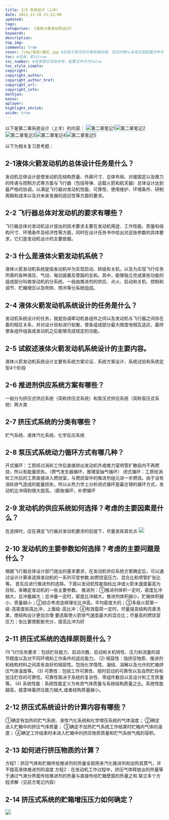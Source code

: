 ```yaml
---
title: 2/6 系统设计（上半）
date: 2021-11-20 21:22:00
updated:
tags:
categories: 《液体火箭发动机设计》
keywords:
description:
top_img:
comments: true
cover: /img/液发/绪论.jpg #应用于首页的文章标题封面，空白时默认采用主题配置文件中89/92行的参数，可选false
toc: #目录，默认true
toc_number: #目录是否添加序号，配置文件中为false
toc_style_simple:
copyright:
copyright_author:
copyright_author_href:
copyright_url:
copyright_info:
mathjax:
katex:
aplayer:
highlight_shrink:
aside: true
---
```

以下是第二章系统设计（上半）的内容：
![第二章笔记1](/img/液发/03.jpeg)![第二章笔记2](/img/液发/04.jpeg)![第二章笔记3](/img/液发/05.jpeg)![第二章笔记4](/img/液发/06.jpeg)![第二章笔记5](/img/液发/07.jpeg)

以下为相关复习思考题：

## 2-1液体火箭发动机的总体设计任务是什么？
发动机总体设计是使发动机在结构质量、外廓尺寸、总体布局、对接固定以及推力的传递与控制方式等方面与飞行器（包括导弹、运载火箭和航天器）总体设计达到最严格的协调，以满足飞行器对发动机性能、可靠性、使用维护、环境条件、研制周期和成本以及对未来发展的适应性等方面的要求。

## 2-2 飞行器总体对发动机的要求有哪些？
飞行器总体对发动机设计提出的技术要求主要在发动机用途、工作性能、质量和结构尺寸、环境条件及经济性等方面，同时在设计任务书中给出对这些参数的具体要求，它们是发动机设计的主要依据。

## 2-3 什么是液体火箭发动机系统？
液体火箭发动机系统是指发动机中为实现启动、转级和关机，以及为实现飞行任务所需的各种液压、气动、电动装置及管路的总和。其中，能够独立完成某些功能的组成部分叫做发动机的分系统，一般由推进剂的供应、点火、启动和关机、控制和调节、贮箱增压以及吹除、预冷等分系统组成。

## 2-4 液体火箭发动机系统设计的任务是什么？
发动机系统设计的任务，就是协调牵动机各组件之间以及发动机与飞行器之间存在着的相互关系，并对设计目标进行权衡，使各组成部分最大限度地相互适应，最终使各组件组装成发动机之后能够完成规定的功能。

## 2-5 试叙述液体火箭发动机系统设计的主要内容。
液体火箭发动机系统设计主要有系统方案论证、系统方案设计、系统试验和系统定型4个阶段

## 2-6 推进剂供应系统方案有哪些？
一般分为挤压式供应系统（简称挤压式系统）和泵压式供应系统（简称泵压式系统）两大类

## 2-7 挤压式系统的分类有哪些？
贮气系统、液体汽化系统、化学反应系统

## 2-8 泵压式系统动力循环方式有哪几种？
开式循环：工质经过涡轮工作后直接排出发动机外或推力室喷管扩散段内不再燃烧，所以有能量损失。（燃气发生器循环，推理室抽气循环）
闭式循环：工质经涡轮工作后的工质直接进入燃烧室，与燃烧室中的推进剂组元进一步燃烧。由于没有涡轮排气造成的能量损失，所以从热力学上分析闭式循环是最合理的循环方式，发动机比冲得到很大提高。（膨胀循环，补燃循环

## 2-9 发动机的供应系统如何选择？考虑的主要因素是什么？
在选择时，应在满足飞行器对发动机要求的前提下，尽量发挥其优点
![](/img/液发/image003.png)

## 2-10 发动机的主要参数如何选择？考虑的主要问题是什么？
根据飞行器总体设计部门提出的基本要求，在发动机供应系统方案确定后，可以通过设计计算来选择发动机的一系列可变参数,如燃烧室压力、混合比和喷管扩张比等。
首先应进行推进剂的选择。下面以发动机性能指标比冲或火箭末速度最高为目标，来确定发动机的一些主要参数。
推进剂：①推进剂体积一定时，密度比冲越大，总冲量越大；总冲量一定时，密度比冲越大，推进剂体积越小，贮箱体积越小，质量越小；②综合考虑选择理论比冲高，平均密度大的；③多级火箭第一级-高密度和高比冲，上面级-高比冲；④有效载荷一定时，尽量提高结构完善洗漱，使结构设计更加合理
要选取使火箭排气速度最大的混合比；尽量高的燃烧室压力；张比要使膨胀充分，提高比冲为好

## 2-11 挤压式系统的选择原则是什么？
(1)飞行任务要求：包括贮存能力、启动次数、启动和关机特性、压力和流量的调节精度以及对不同环境和工作条件的适应能力。
(2) 相容性：指挤压物质、推进剂和结构材料之间具有良好的相容性。包括化学惰性、凝结、溶解以及允许的贮箱挤压气体温度等。
(3) 可靠性：包括工作可靠性、按时启动的可靠性以及自然贮存和加注贮存的可靠性。可靠性取决于系统的复杂性、零组件数目以及设计和工艺质量等。
(4) 系统性能：系统性能定义为有效气体质量与系统结构质量之比。系统性能越高，就意味着挤压能力越大,或者结构质量越小。

## 2-12 挤压式系统设计的计算内容有哪些？
①确定有加热的贮气系统、液体汽化系统和化学增压系统的气体温度；
②确定进入贮箱中的挤压气体质量；
③确定不加热贮气系统工作结束时贮箱内气体的温度；
④确定工作结束时未进入贮箱中的挤压物质质量和贮气系统气瓶的容积。

## 2-13 如何进行挤压物质的计算？
方程1：挤压气体和贮箱传给推进剂的热量全部用来汽化推进剂和加热其蒸气，并不提高液体推进剂的温度
方程2：在发动机工作过程中，挤压气体释放出的热量等于通过气液分界面传给推进剂的热量与直接传给贮箱壁面的热量之和
联立多个方程求解（见前方笔记内容）

## 2-14 挤压式系统的贮箱增压压力如何确定？
![](/img/液发/image004.png)


<style>
    p img{
        border: solid lightblue 1px;
    }
</style>